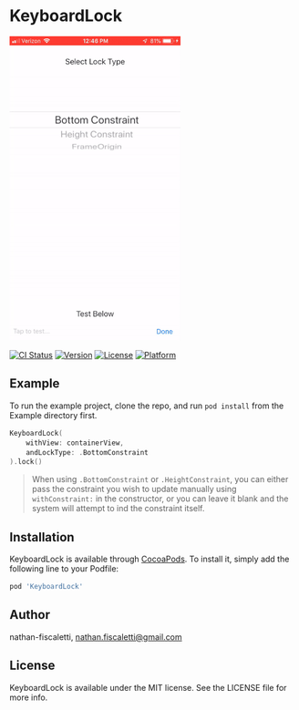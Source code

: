 # KeyboardLock

![Preview][preview]

[preview]: /Images/preview.gif "Preview"

[![CI Status](https://img.shields.io/travis/nathan-fiscaletti/KeyboardLock.svg?style=flat)](https://travis-ci.org/nathan-fiscaletti/KeyboardLock)
[![Version](https://img.shields.io/cocoapods/v/KeyboardLock.svg?style=flat)](https://cocoapods.org/pods/KeyboardLock)
[![License](https://img.shields.io/cocoapods/l/KeyboardLock.svg?style=flat)](https://cocoapods.org/pods/KeyboardLock)
[![Platform](https://img.shields.io/cocoapods/p/KeyboardLock.svg?style=flat)](https://cocoapods.org/pods/KeyboardLock)

## Example

To run the example project, clone the repo, and run `pod install` from the Example directory first.

```swift
KeyboardLock(
    withView: containerView,
    andLockType: .BottomConstraint
).lock()
```

> When using `.BottomConstraint` or `.HeightConstraint`, you can either pass the constraint you wish to update manually using `withConstraint:` in the constructor, or you can leave it blank and the system will attempt to ind the constraint itself.

## Installation

KeyboardLock is available through [CocoaPods](https://cocoapods.org). To install
it, simply add the following line to your Podfile:

```ruby
pod 'KeyboardLock'
```

## Author

nathan-fiscaletti, nathan.fiscaletti@gmail.com

## License

KeyboardLock is available under the MIT license. See the LICENSE file for more info.

